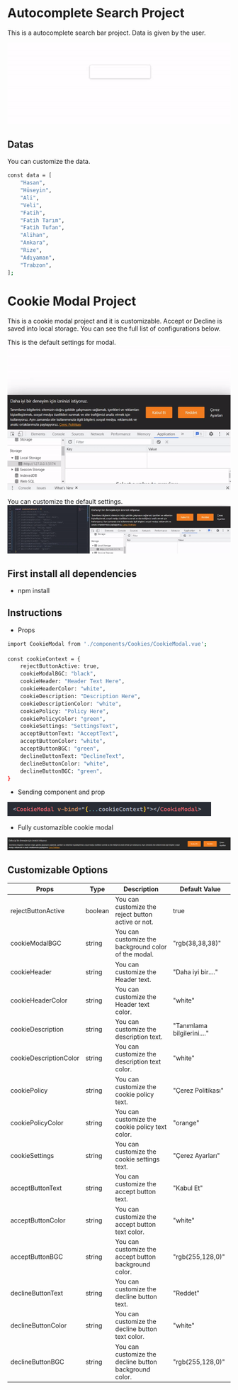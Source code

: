 # Autocomplete Search Project

This is a autocomplete search bar project. Data is given by the user.

![search.gif](./public//search-input.gif)

## Datas
You can customize the data.

```bash
const data = [
	"Hasan",
	"Hüseyin",
	"Ali",
	"Veli",
	"Fatih",
	"Fatih Tarım",
	"Fatih Tufan",
	"Alihan",
	"Ankara",
	"Rize",
	"Adıyaman",
	"Trabzon",
];
```

# Cookie Modal Project

This is a cookie modal project and it is customizable. Accept or Decline is saved into local storage. You can see the full list of configurations below.

This is the default settings for modal.
![gif](./public/cookie.gif)

You can customize the default settings.
![gif](./public/cookie-customize.gif)

## First install all dependencies

- npm install

## Instructions
- Props

<!-- ![importing and commands](./public/import-commands.png) -->

```bash
import CookieModal from './components/Cookies/CookieModal.vue';

const cookieContext = {
	rejectButtonActive: true,
	cookieModalBGC: "black",
	cookieHeader: "Header Text Here",
	cookieHeaderColor: "white",
	cookieDescription: "Description Here",
	cookieDescriptionColor: "white",
	cookiePolicy: "Policy Here",
	cookiePolicyColor: "green",
	cookieSettings: "SettingsText",
	acceptButtonText: "AcceptText",
	acceptButtonColor: "white",
	acceptButtonBGC: "green",
	declineButtonText: "DeclineText",
	declineButtonColor: "white",
	declineButtonBGC: "green",
}
```

- Sending component and prop

![sending prop](./public/sending-prop.png)

- Fully customazible cookie modal

![cookie modal](./public/cookie__modal.png)

## Customizable Options

| Props                  | Type    | Description                                            | Default Value               |
|------------------------|---------|--------------------------------------------------------|-----------------------------|
| rejectButtonActive     | boolean | You can customize the reject button active or not.     | true                        |
| cookieModalBGC         | string  | You can customize the background color of the modal.   | "rgb(38,38,38)"             |
| cookieHeader           | string  | You can customize the Header text.                     | "Daha iyi bir...."          |
| cookieHeaderColor      | string  | You can customize the Header text color.               | "white"                     |
| cookieDescription      | string  | You can customize the description text.                | "Tanımlama bilgilerini...." |
| cookieDescriptionColor | string  | You can customize the description text color.          | "white"                     |
| cookiePolicy           | string  | You can customize the cookie policy text.              | "Çerez Politikası"          |
| cookiePolicyColor      | string  | You can customize the cookie policy text color.        | "orange"                    |
| cookieSettings         | string  | You can customize the cookie settings text.            | "Çerez Ayarları"            |
| acceptButtonText       | string  | You can customize the accept button text.              | "Kabul Et"                  |
| acceptButtonColor      | string  | You can customize the accept button text color.        | "white"                     |
| acceptButtonBGC        | string  | You can customize the accept button background color.  | "rgb(255,128,0)"            |
| declineButtonText      | string  | You can customize the decline button text.             | "Reddet"                    |
| declineButtonColor     | string  | You can customize the decline button text color.       | "white"                     |
| declineButtonBGC       | string  | You can customize the decline button background color. | "rgb(255,128,0)"            |

